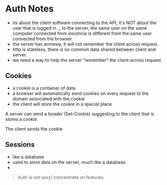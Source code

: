 # Auth Notes

- its about the client software connecting to the API, it's NOT about the user that is logged in.
_ to the server, the same user on the same computer connected from insomnia is different from the same user connected  from the browser.
- the server has amnesia, it will not remember the client across request.
- http is stateless, there is no common data shared between client and server.
- we need a way to help the server "remember" the client across request.


## Cookies
- a cookie is a container of data
- a browser will automatically send cookies on every request to the domain associated with the cookie
- the client will store the cookie in a special place 

A server can send a _header_ (Set-Cookie) suggesting to the client that is stores a _cookie_.

The client sends the cookie 

## Sessions

- like a database
- used to store data on the server, much like a database.
- 


> Auth is not sexy! concentrate on features.
